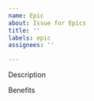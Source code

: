 ```yaml
---
name: Epic
about: Issue for Epics
title: ''
labels: epic
assignees: ''

---
```


Description


Benefits
